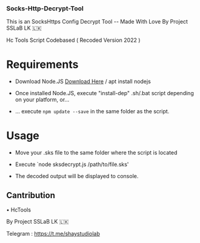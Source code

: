 ### Socks-Http-Decrypt-Tool


This is an SocksHttps Config Decrypt Tool 
-- Made With Love By Project SSLaB LK 🇱🇰


Hc Tools Script Codebased ( Recoded Version 2022 )

# Requirements

- Download Node.JS [Download Here](https://nodejs.org/en/download/ "Node.JS Download") / apt install nodejs

- Once installed Node.JS, execute "install-dep" .sh/.bat script depending on your platform, or...

- ... execute `npm update --save` in the same folder as the script.


# Usage

- Move your .sks file to the same folder where the script is located

- Execute `node sksdecrypt.js /path/to/file.sks'

- The decoded output will be displayed to console.



## Cantribution
   • HcTools
   
By Project SSLaB LK 🇱🇰

Telegram : https://t.me/shaystudiolab

